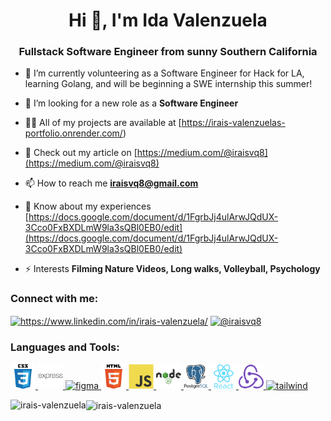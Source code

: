 <h1 align="center">Hi 👋, I'm Ida Valenzuela</h1>
<h3 align="center">Fullstack Software Engineer from sunny Southern California</h3>

- 🔭 I’m currently volunteering as a Software Engineer for Hack for LA, learning Golang, and will be beginning a SWE internship this summer!

- 🤝 I’m looking for a new role as a **Software Engineer**

- 👨‍💻 All of my projects are available at [https://irais-valenzuelas-portfolio.onrender.com/)

- 📝 Check out my article on [https://medium.com/@iraisvq8](https://medium.com/@iraisvq8)

- 📫 How to reach me **iraisvq8@gmail.com**

- 📄 Know about my experiences [https://docs.google.com/document/d/1FgrbJj4ulArwJQdUX-3Cco0FxBXDLmW9la3sQBl0EB0/edit](https://docs.google.com/document/d/1FgrbJj4ulArwJQdUX-3Cco0FxBXDLmW9la3sQBl0EB0/edit)

- ⚡ Interests **Filming Nature Videos, Long walks, Volleyball, Psychology**

<h3 align="left">Connect with me:</h3>
<p align="left">
<a href="https://linkedin.com/in/https://www.linkedin.com/in/irais-valenzuela/" target="blank"><img align="center" src="https://raw.githubusercontent.com/rahuldkjain/github-profile-readme-generator/master/src/images/icons/Social/linked-in-alt.svg" alt="https://www.linkedin.com/in/irais-valenzuela/" height="30" width="40" /></a>
<a href="https://medium.com/@iraisvq8" target="blank"><img align="center" src="https://raw.githubusercontent.com/rahuldkjain/github-profile-readme-generator/master/src/images/icons/Social/medium.svg" alt="@iraisvq8" height="30" width="40" /></a>
</p>

<h3 align="left">Languages and Tools:</h3>
<p align="left"> <a href="https://www.w3schools.com/css/" target="_blank" rel="noreferrer"> <img src="https://raw.githubusercontent.com/devicons/devicon/master/icons/css3/css3-original-wordmark.svg" alt="css3" width="40" height="40"/> </a> <a href="https://expressjs.com" target="_blank" rel="noreferrer"> <img src="https://raw.githubusercontent.com/devicons/devicon/master/icons/express/express-original-wordmark.svg" alt="express" width="40" height="40"/> </a> <a href="https://www.figma.com/" target="_blank" rel="noreferrer"> <img src="https://www.vectorlogo.zone/logos/figma/figma-icon.svg" alt="figma" width="40" height="40"/> </a> <a href="https://www.w3.org/html/" target="_blank" rel="noreferrer"> <img src="https://raw.githubusercontent.com/devicons/devicon/master/icons/html5/html5-original-wordmark.svg" alt="html5" width="40" height="40"/> </a> <a href="https://developer.mozilla.org/en-US/docs/Web/JavaScript" target="_blank" rel="noreferrer"> <img src="https://raw.githubusercontent.com/devicons/devicon/master/icons/javascript/javascript-original.svg" alt="javascript" width="40" height="40"/> </a> <a href="https://nodejs.org" target="_blank" rel="noreferrer"> <img src="https://raw.githubusercontent.com/devicons/devicon/master/icons/nodejs/nodejs-original-wordmark.svg" alt="nodejs" width="40" height="40"/> </a> <a href="https://www.postgresql.org" target="_blank" rel="noreferrer"> <img src="https://raw.githubusercontent.com/devicons/devicon/master/icons/postgresql/postgresql-original-wordmark.svg" alt="postgresql" width="40" height="40"/> </a> <a href="https://reactjs.org/" target="_blank" rel="noreferrer"> <img src="https://raw.githubusercontent.com/devicons/devicon/master/icons/react/react-original-wordmark.svg" alt="react" width="40" height="40"/> </a> <a href="https://redux.js.org" target="_blank" rel="noreferrer"> <img src="https://raw.githubusercontent.com/devicons/devicon/master/icons/redux/redux-original.svg" alt="redux" width="40" height="40"/> </a> <a href="https://tailwindcss.com/" target="_blank" rel="noreferrer"> <img src="https://www.vectorlogo.zone/logos/tailwindcss/tailwindcss-icon.svg" alt="tailwind" width="40" height="40"/> </a> </p>

<p><img align="left" src="https://github-readme-stats.vercel.app/api/top-langs?username=irais-valenzuela&show_icons=true&locale=en&layout=compact" alt="irais-valenzuela" /></p>


<p><img align="center" src="https://github-readme-streak-stats.herokuapp.com/?user=irais-valenzuela&" alt="irais-valenzuela" /></p>

